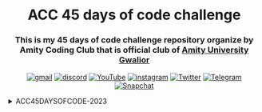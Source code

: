 <h1 align="center">
  <br>
  ACC 45 days of code  challenge
  <br>
</h1>

<h3 align=center>This is my 45 days of code challenge repository organize by Amity Coding Club that is official club of <a href=https://www.amity.edu/gwalior>Amity University Gwalior</a></h3>

<div align=center>

[![gmail](https://img.shields.io/badge/Gmail-D14836?style=for-the-badge&logo=Gmail&logoColor=white)](mailto:ashishlodhi5559@gmail.com)
[![discord](https://img.shields.io/badge/discord-000000?style=for-the-badge&logo=discord&logoColor=white)](https://discord.com/users/175010396384657408)
[![YouTube](https://img.shields.io/badge/YouTube-%23FF0000.svg?style=for-the-badge&logo=YouTube&logoColor=white)](https://www.youtube.com/@ashishlodhi837)
[![instagram](https://img.shields.io/badge/Instagram-E4405F?style=for-the-badge&logo=instagram&logoColor=white)](https://www.instagram.com/itz_ash._u/)
[![Twitter](https://img.shields.io/badge/Twitter-%231DA1F2.svg?style=for-the-badge&logo=Twitter&logoColor=white)](https://twitter.com/itz_ash_u?t=AuUCwyT_PRh5BMIV1Ssn0A&s=08)
[![Telegram](https://img.shields.io/badge/Telegram-2CA5E0?style=for-the-badge&logo=telegram&logoColor=white)](http://t.me/itzz_ash_u)
[![Snapchat](https://img.shields.io/badge/Snapchat-%23FFFC00.svg?style=for-the-badge&logo=Snapchat&logoColor=white)](https://www.snapchat.com/add/itz_ashu59?share_id=mkKck5WkB9A&locale=en-US)

</div>

<details><summary>ACC45DAYSOFCODE-2023</summary><ol>

<!--Day - 01-->
<!--Beginner-->
<details><summary>Day-01 - Beginner</summary><ol>
<p>Today's Beginner problem:</p>
<ul>
  <li>Task here!!</li>
</ul>
<p>For more details, You can find the full problem description on CodeChef's website:
<a href="link_here">name Problem Description</a>.</p>

<h2>Solution/Codes</h2>
<li><a href="C++/01_name_beginner.cpp"><code>C++</code></a></li>
<li><a href="Python/01_name_beginner.py"><code>Python</code></a></li>
<li><a href="JavaScript/01_name_beginner.js"><code>JavaScript</code></a></li>
<li><a href="Golang/01_name_beginner.go"><code>Golang</code></a></li>
<p>Here's an example of using the <code>Python</code> programming language:</p>
<pre>
  <code>
    // Your code here
  </code>
</pre>
<img src="assets/day01_image_beginner.jpg" alt="Day 01 Image Beginner">
</ol>
</details>

<!--Intermediate-->
<details><summary>Day-01 - Intermediate</summary><ol>
<p>Today's Intermediate problem:</p>
<ul>
  <li>Task here!!</li>
</ul>
<p>For more details, You can find the full problem description on CodeChef's website:
<a href="link_here">name Problem Description</a>.</p>

<h2>Solution/Codes</h2>
<li><a href="C++/01_name_Intermediate.cpp"><code>C++</code></a></li>
<li><a href="Python/01_name_Intermediate.py"><code>Python</code></a></li>
<li><a href="JavaScript/01_name_Intermediate.js"><code>JavaScript</code></a></li>
<li><a href="Golang/01_name_Intermediate.go"><code>Golang</code></a></li>
<p>Here's an example of using the <code>Python</code> programming language:</p>
<pre>
  <code>
    // Your code here
  </code>
</pre>
<img src="assets/day01_image_Intermediate.jpg" alt="Day 01 Image Intermediate">
</ol>
</details>

<!--Day - 02-->
<!--Day - 03-->
<!--Day - 04-->
<!--Day - 05-->
<!--Day - 06-->
<!--Day - 07-->
<!--Day - 08-->
<!--Day - 09-->
<!--Day - 10-->
<!--Day - 11-->
<!--Day - 12-->
<!--Day - 13-->
<!--Day - 14-->
<!--Day - 15-->
<!--Day - 16-->
<!--Day - 17-->
<!--Day - 18-->
<!--Day - 19-->
<!--Day - 20-->
<!--Day - 21-->
<!--Day - 22-->
<!--Day - 23-->
<!--Day - 24-->
<!--Day - 25-->
<!--Day - 26-->
<!--Day - 27-->
<!--Day - 28-->
<!--Day - 29-->
<!--Day - 30-->
<!--Day - 31-->
<!--Day - 32-->
<!--Day - 33-->
<!--Day - 34-->
<!--Day - 35-->
<!--Day - 36-->
<!--Day - 37-->
<!--Day - 38-->
<!--Day - 39-->
<!--Day - 40-->
<!--Day - 41-->
<!--Day - 42-->
<!--Day - 43-->
<!--Day - 44-->
<!--Day - 45-->
</ol>
</details>

